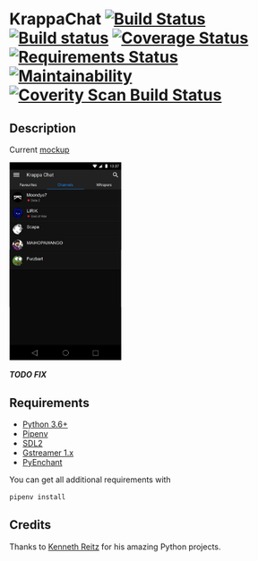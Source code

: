 # KrappaChat [![Build Status](https://travis-ci.org/Chronophylos/KrappaChat.svg?branch=master)](https://travis-ci.org/Chronophylos/KrappaChat) [![Build status](https://ci.appveyor.com/api/projects/status/1rch72q1tver6gh3?svg=true)](https://ci.appveyor.com/project/Chronophylos/krappachat) [![Coverage Status](https://coveralls.io/repos/github/Chronophylos/KrappaChat/badge.svg?branch=master)](https://coveralls.io/github/Chronophylos/KrappaChat?branch=master) [![Requirements Status](https://requires.io/github/Chronophylos/KrappaChat/requirements.svg?branch=master)](https://requires.io/github/Chronophylos/KrappaChat/requirements/?branch=master) [![Maintainability](https://api.codeclimate.com/v1/badges/869dbeba4f9152039ec4/maintainability)](https://codeclimate.com/github/Chronophylos/KrappaChat/maintainability) [![Coverity Scan Build Status](https://scan.coverity.com/projects/15501/badge.svg)](https://scan.coverity.com/projects/chronophylos-krappachat)

## Description

Current [mockup](https://app.moqups.com/novalis/5edP1cP1Yz/view)

<img src="mockup.png" width="200">

***TODO FIX***
## Requirements
* [Python 3.6+](https://python.org)
* [Pipenv](https://pipenv.org)
* [SDL2](https://libsdl.org/download-2.0.php)
* [Gstreamer 1.x](https://gstreamer.net)
* [PyEnchant](https://pythonhosted.org/pyenchant)

You can get all additional requirements with
```bash
pipenv install
```

## Credits
Thanks to [Kenneth Reitz](https://kennethreitz.org) for his amazing Python projects.
